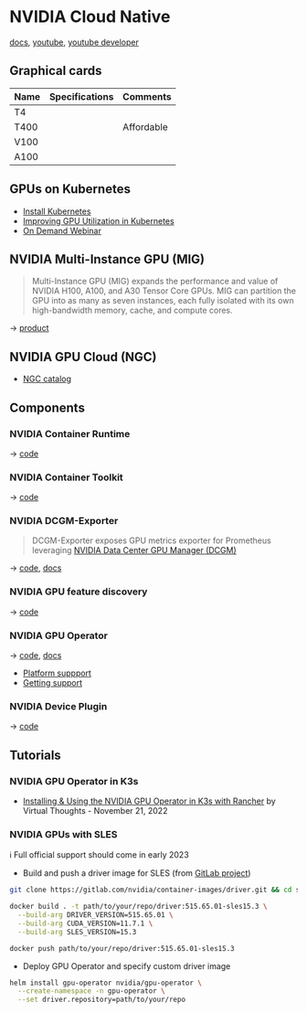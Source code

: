 # NVIDIA Cloud Native

[docs](https://docs.nvidia.com/datacenter/cloud-native/contents.html), [youtube](https://www.youtube.com/@NVIDIA), [youtube developer](https://www.youtube.com/@NVIDIADeveloper)

## Graphical cards

Name | Specifications | Comments
-----|----------------|-----------
T4   |                |
T400 |                | Affordable
V100 |                |
A100 |                |

## GPUs on Kubernetes

* [Install Kubernetes](https://docs.nvidia.com/datacenter/cloud-native/kubernetes/install-k8s.html)
* [Improving GPU Utilization in Kubernetes](https://developer.nvidia.com/blog/improving-gpu-utilization-in-kubernetes/)
* [On Demand Webinar](https://info.nvidia.com/how-to-use-gpus-on-kubernetes-webinar.html)

## NVIDIA Multi-Instance GPU (MIG)

> Multi-Instance GPU (MIG) expands the performance and value of NVIDIA H100, A100, and A30 Tensor Core GPUs. MIG can partition the GPU into as many as seven instances, each fully isolated with its own high-bandwidth memory, cache, and compute cores.

→ [product](https://www.nvidia.com/en-us/technologies/multi-instance-gpu/)

## NVIDIA GPU Cloud (NGC)

* [NGC catalog](https://catalog.ngc.nvidia.com/containers)

## Components

### NVIDIA Container Runtime

→ [code](https://github.com/NVIDIA/nvidia-container-runtime)

### NVIDIA Container Toolkit

→ [code](https://github.com/NVIDIA/nvidia-docker)

### NVIDIA DCGM-Exporter

> DCGM-Exporter exposes GPU metrics exporter for Prometheus leveraging [NVIDIA Data Center GPU Manager (DCGM)](https://developer.nvidia.com/dcgm)

→ [code](https://github.com/NVIDIA/dcgm-exporter), [docs](https://docs.nvidia.com/datacenter/cloud-native/gpu-telemetry/dcgm-exporter.html)

### NVIDIA GPU feature discovery

→ [code](https://github.com/NVIDIA/gpu-feature-discovery)

### NVIDIA GPU Operator

→ [code](https://github.com/NVIDIA/gpu-operator), [docs](https://docs.nvidia.com/datacenter/cloud-native/gpu-operator/overview.html)

* [Platform suppport](https://docs.nvidia.com/datacenter/cloud-native/gpu-operator/platform-support.html)
* [Getting support](https://docs.nvidia.com/datacenter/cloud-native/gpu-operator/getting-started.html)

### NVIDIA Device Plugin

→ [code](https://github.com/NVIDIA/k8s-device-plugin)

## Tutorials

### NVIDIA GPU Operator in K3s

* [Installing & Using the NVIDIA GPU Operator in K3s with Rancher](https://www.virtualthoughts.co.uk/2022/11/21/installing-using-the-nvidia-gpu-operator-in-k3s-with-rancher/) by Virtual Thoughts - November 21, 2022

### NVIDIA GPUs with SLES

ℹ Full official support should come in early 2023

* Build and push a driver image for SLES (from [GitLab project](https://gitlab.com/nvidia/container-images/driver))

```bash
git clone https://gitlab.com/nvidia/container-images/driver.git && cd sle15

docker build . -t path/to/your/repo/driver:515.65.01-sles15.3 \
  --build-arg DRIVER_VERSION=515.65.01 \
  --build-arg CUDA_VERSION=11.7.1 \
  --build-arg SLES_VERSION=15.3

docker push path/to/your/repo/driver:515.65.01-sles15.3
```

* Deploy GPU Operator and specify custom driver image

```bash
helm install gpu-operator nvidia/gpu-operator \
  --create-namespace -n gpu-operator \
  --set driver.repository=path/to/your/repo
```
